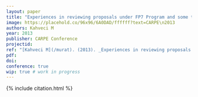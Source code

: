 ```yaml
---
layout: paper
title: "Experiences in reviewing proposals under FP7 Program and some tips for improving proposals"
image: https://placehold.co/96x96/6A0DAD/ffffff?text=CARPE\n2013
authors: Kahveci M
year: 2013
publisher: CARPE Conference
projectid:
ref: "[Kahveci M](/murat). (2013). _Experiences in reviewing proposals under FP7 Program and some tips for improving proposals_. Paper presented at the CARPE Conference. Manchester Metropolitan University, Manchester, UK. November 4 - 6, 2013."
pdf:
doi:
conference: true
wip: true # work in progress 
---
```


{% include citation.html %}